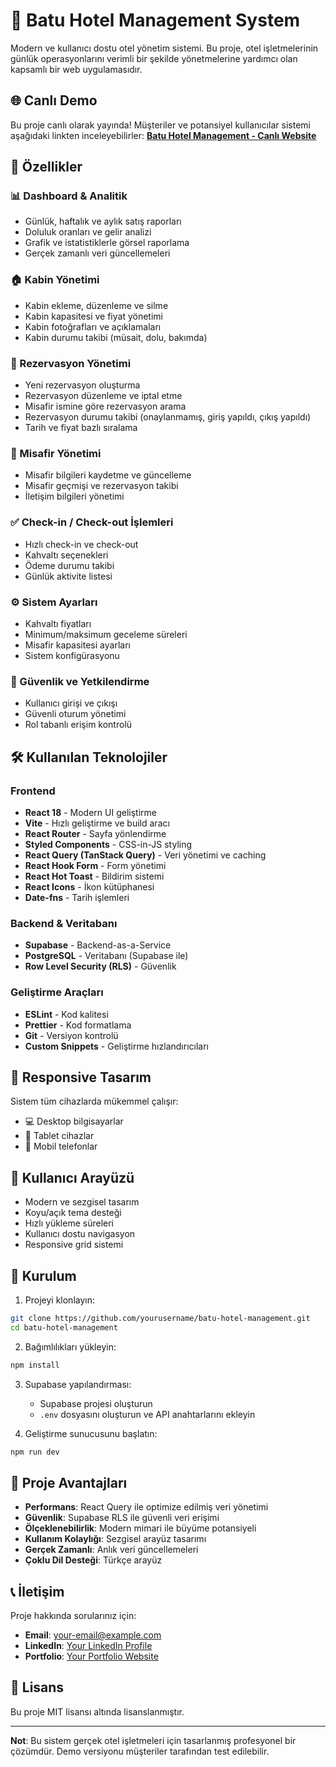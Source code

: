 # 🏨 Batu Hotel Management System

Modern ve kullanıcı dostu otel yönetim sistemi. Bu proje, otel işletmelerinin günlük operasyonlarını verimli bir şekilde yönetmelerine yardımcı olan kapsamlı bir web uygulamasıdır.

## 🌐 Canlı Demo

Bu proje canlı olarak yayında! Müşteriler ve potansiyel kullanıcılar sistemi aşağıdaki linkten inceleyebilirler:
**[Batu Hotel Management - Canlı Website](https://batu-hotel-management.vercel.app/)**

## 🚀 Özellikler

### 📊 Dashboard & Analitik

- Günlük, haftalık ve aylık satış raporları
- Doluluk oranları ve gelir analizi
- Grafik ve istatistiklerle görsel raporlama
- Gerçek zamanlı veri güncellemeleri

### 🏠 Kabin Yönetimi

- Kabin ekleme, düzenleme ve silme
- Kabin kapasitesi ve fiyat yönetimi
- Kabin fotoğrafları ve açıklamaları
- Kabin durumu takibi (müsait, dolu, bakımda)

### 📅 Rezervasyon Yönetimi

- Yeni rezervasyon oluşturma
- Rezervasyon düzenleme ve iptal etme
- Misafir ismine göre rezervasyon arama
- Rezervasyon durumu takibi (onaylanmamış, giriş yapıldı, çıkış yapıldı)
- Tarih ve fiyat bazlı sıralama

### 👥 Misafir Yönetimi

- Misafir bilgileri kaydetme ve güncelleme
- Misafir geçmişi ve rezervasyon takibi
- İletişim bilgileri yönetimi

### ✅ Check-in / Check-out İşlemleri

- Hızlı check-in ve check-out
- Kahvaltı seçenekleri
- Ödeme durumu takibi
- Günlük aktivite listesi

### ⚙️ Sistem Ayarları

- Kahvaltı fiyatları
- Minimum/maksimum geceleme süreleri
- Misafir kapasitesi ayarları
- Sistem konfigürasyonu

### 🔐 Güvenlik ve Yetkilendirme

- Kullanıcı girişi ve çıkışı
- Güvenli oturum yönetimi
- Rol tabanlı erişim kontrolü

## 🛠️ Kullanılan Teknolojiler

### Frontend

- **React 18** - Modern UI geliştirme
- **Vite** - Hızlı geliştirme ve build aracı
- **React Router** - Sayfa yönlendirme
- **Styled Components** - CSS-in-JS styling
- **React Query (TanStack Query)** - Veri yönetimi ve caching
- **React Hook Form** - Form yönetimi
- **React Hot Toast** - Bildirim sistemi
- **React Icons** - İkon kütüphanesi
- **Date-fns** - Tarih işlemleri

### Backend & Veritabanı

- **Supabase** - Backend-as-a-Service
- **PostgreSQL** - Veritabanı (Supabase ile)
- **Row Level Security (RLS)** - Güvenlik

### Geliştirme Araçları

- **ESLint** - Kod kalitesi
- **Prettier** - Kod formatlama
- **Git** - Versiyon kontrolü
- **Custom Snippets** - Geliştirme hızlandırıcıları

## 📱 Responsive Tasarım

Sistem tüm cihazlarda mükemmel çalışır:

- 💻 Desktop bilgisayarlar
- 📱 Tablet cihazlar
- 📱 Mobil telefonlar

## 🎨 Kullanıcı Arayüzü

- Modern ve sezgisel tasarım
- Koyu/açık tema desteği
- Hızlı yükleme süreleri
- Kullanıcı dostu navigasyon
- Responsive grid sistemi

## 🔧 Kurulum

1. Projeyi klonlayın:

```bash
git clone https://github.com/yourusername/batu-hotel-management.git
cd batu-hotel-management
```

2. Bağımlılıkları yükleyin:

```bash
npm install
```

3. Supabase yapılandırması:

   - Supabase projesi oluşturun
   - `.env` dosyasını oluşturun ve API anahtarlarını ekleyin

4. Geliştirme sunucusunu başlatın:

```bash
npm run dev
```

## 🌟 Proje Avantajları

- **Performans**: React Query ile optimize edilmiş veri yönetimi
- **Güvenlik**: Supabase RLS ile güvenli veri erişimi
- **Ölçeklenebilirlik**: Modern mimari ile büyüme potansiyeli
- **Kullanım Kolaylığı**: Sezgisel arayüz tasarımı
- **Gerçek Zamanlı**: Anlık veri güncellemeleri
- **Çoklu Dil Desteği**: Türkçe arayüz

## 📞 İletişim

Proje hakkında sorularınız için:

- **Email**: your-email@example.com
- **LinkedIn**: [Your LinkedIn Profile](https://linkedin.com/in/yourprofile)
- **Portfolio**: [Your Portfolio Website](https://your-portfolio.com)

## 📄 Lisans

Bu proje MIT lisansı altında lisanslanmıştır.

---

**Not**: Bu sistem gerçek otel işletmeleri için tasarlanmış profesyonel bir çözümdür. Demo versiyonu müşteriler tarafından test edilebilir.
